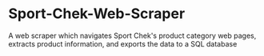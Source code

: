 # Sport-Chek-Web-Scraper
A web scraper which navigates Sport Chek's product category web pages, extracts product information, and exports the data to a SQL database
